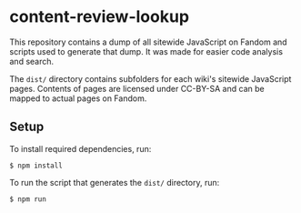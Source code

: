 # content-review-lookup
This repository contains a dump of all sitewide JavaScript on Fandom and scripts used to generate that dump. It was made for easier code analysis and search.

The `dist/` directory contains subfolders for each wiki's sitewide JavaScript pages. Contents of pages are licensed under CC-BY-SA and can be mapped to actual pages on Fandom.

## Setup
To install required dependencies, run:
```console
$ npm install
```
To run the script that generates the `dist/` directory, run:
```
$ npm run
```
